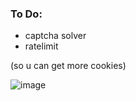 ### To Do:
- captcha solver
- ratelimit 

(so u can get more cookies)

![image](https://user-images.githubusercontent.com/98614666/179651775-a0c2d71e-31fd-4318-86f2-ee87090dd633.png)
